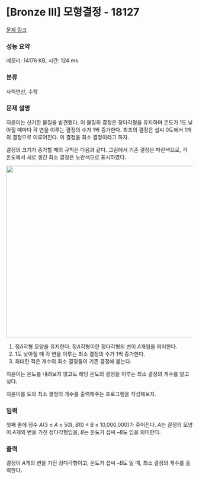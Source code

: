 # [Bronze III] 모형결정 - 18127 

[문제 링크](https://www.acmicpc.net/problem/18127) 

### 성능 요약

메모리: 14176 KB, 시간: 124 ms

### 분류

사칙연산, 수학

### 문제 설명

<p>지윤이는 신기한 물질을 발견했다. 이 물질의 결정은 정다각형을 유지하며 온도가 1도 낮아질 때마다 각 변을 이루는 결정의 수가 1씩 증가한다. 최초의 결정은 섭씨 0도에서 1개의 결정으로 이루어진다. 이 결정을 최소 결정이라고 하자.</p>

<p>결정의 크기가 증가할 때의 규칙은 다음과 같다. 그림에서 기존 결정은 파란색으로, 각 온도에서 새로 생긴 최소 결정은 노란색으로 표시하였다.</p>

<p style="text-align: center;"><img alt="" src="https://upload.acmicpc.net/b2170e2c-5783-4a17-af3a-6de5dbe42bfc/-/preview/" style="height: 463px; width: 700px;"></p>

<ol>
	<li>정<em>A</em>각형 모양을 유지한다. 정<em>A</em>각형이란 정다각형의 변이 <em>A</em>개임을 의미한다.</li>
	<li>1도 낮아질 때 각 변을 이루는 최소 결정의 수가 1씩 증가한다.</li>
	<li>최대한 적은 개수의 최소 결정들이 기존 결정에 붙는다.</li>
</ol>

<p>지윤이는 온도를 내려보지 않고도 해당 온도의 결정을 이루는 최소 결정의 개수를 알고 싶다.</p>

<p>지윤이를 도와 최소 결정의 개수를 출력해주는 프로그램을 작성해보자.</p>

### 입력 

 <p>첫째 줄에 정수 <em>A</em>(3 ≤ <i>A</i> ≤ 50), <i>B</i>(0 ≤ B<em> </em>≤ 10,000,000)가 주어진다. <i>A</i>는 결정의 모양이 <i>A</i>개의 변을 가진 정다각형임을, <i>B</i>는 온도가 섭씨 –<i>B</i>도 임을 의미한다.</p>

### 출력 

 <p>결정이 <i>A</i>개의 변을 가진 정다각형이고, 온도가 섭씨 –<i>B</i>도 일 때, 최소 결정의 개수를 출력한다.</p>

